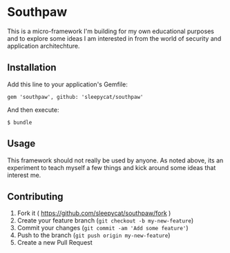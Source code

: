 # Southpaw

This is a micro-framework I'm building for my own educational purposes
and to explore some ideas I am interested in from the world of security
and application architechture.

## Installation

Add this line to your application's Gemfile:

    gem 'southpaw', github: 'sleepycat/southpaw'

And then execute:

    $ bundle

## Usage

This framework should not really be used by anyone. As noted above, its
an experiment to teach myself a few things and kick around some ideas
that interest me.

## Contributing

1. Fork it ( https://github.com/sleepycat/southpaw/fork )
2. Create your feature branch (`git checkout -b my-new-feature`)
3. Commit your changes (`git commit -am 'Add some feature'`)
4. Push to the branch (`git push origin my-new-feature`)
5. Create a new Pull Request
